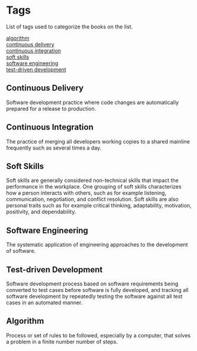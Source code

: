 # Tags

List of tags used to categorize the books on the list.

[algorithm](#algorithm)  
[continuous delivery](#continuous-delivery)  
[continuous integration](#continuous-integration)  
[soft skills](#soft-skills)  
[software engineering](#software-engineering)  
[test-driven development](#test-driven-development)  

## Continuous Delivery

Software development practice where code changes are automatically prepared for a release to production.

## Continuous Integration

The practice of merging all developers working copies to a shared mainline frequently such as several times a day.

## Soft Skills

Soft skills are generally considered non-technical skills that impact the performance in the workplace. One grouping of soft skills characterizes how a person interacts with others, such as for example listening, communication, negotiation, and conflict resolution. Soft skills are also personal traits such as for example critical thinking, adaptability, motivation, positivity, and dependability.

## Software Engineering

The systematic application of engineering approaches to the development of software.

## Test-driven Development

Software development process based on software requirements being converted to test cases before software is fully developed, and tracking all software development by repeatedly testing the software against all test cases in an automated manner.

## Algorithm

Process or set of rules to be followed, especially by a computer, that solves a problem in a finite number number of steps.

